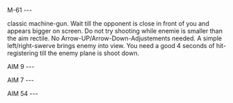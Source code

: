 
M-61 ---

  classic machine-gun. 
    Wait till the opponent is close in front of you and appears bigger on screen. Do not try shooting while enemie is smaller than the aim rectile. No Arrow-UP/Arrow-Down-Adjustements needed. A simple left/right-swerve brings enemy into view.
    You need a good 4 seconds of hit-registering till the enemy plane is shoot down. 

AIM 9 ---

AIM 7 ---

AIM 54 ---
